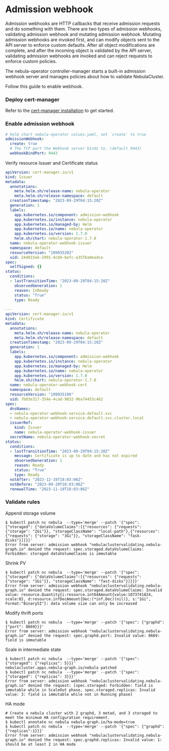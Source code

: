 # Admission webhook

Admission webhooks are HTTP callbacks that receive admission requests and do something with them. There are two types of admission webhooks, 
validating admission webhook and mutating admission webhook. Mutating admission webhooks are invoked first, and can modify objects sent to the API server
to enforce custom defaults. After all object modifications are complete, and after the incoming object is validated by the API server, 
validating admission webhooks are invoked and can reject requests to enforce custom policies.

The nebula-operator controller-manager starts a built-in admission webhook server and manages policies about how to validate NebulaCluster.

Follow this guide to enable webhook.

### Deploy cert-manager
Refer to the [cert-manager installation](https://cert-manager.io/docs/installation) to get started.

### Enable admission webhook
```yaml
# helm chart nebula-operator values.yaml, set `create` to true
admissionWebhook:
  create: true
  # The TCP port the Webhook server binds to. (default 9443)
  webhookBindPort: 9443
```

Verify resource Issuer and Certificate status
```yaml
apiVersion: cert-manager.io/v1
kind: Issuer
metadata:
  annotations:
    meta.helm.sh/release-name: nebula-operator
    meta.helm.sh/release-namespace: default
  creationTimestamp: "2023-09-29T04:15:20Z"
  generation: 1
  labels:
    app.kubernetes.io/component: admission-webhook
    app.kubernetes.io/instance: nebula-operator
    app.kubernetes.io/managed-by: Helm
    app.kubernetes.io/name: nebula-operator
    app.kubernetes.io/version: 1.7.0
    helm.sh/chart: nebula-operator-1.7.0
  name: nebula-operator-webhook-issuer
  namespace: default
  resourceVersion: "109935202"
  uid: 244015eb-2991-4cb9-befc-a35fba0eadce
spec:
  selfSigned: {}
status:
  conditions:
  - lastTransitionTime: "2023-09-29T04:15:20Z"
    observedGeneration: 1
    reason: IsReady
    status: "True"
    type: Ready
 
---
apiVersion: cert-manager.io/v1
kind: Certificate
metadata:
  annotations:
    meta.helm.sh/release-name: nebula-operator
    meta.helm.sh/release-namespace: default
  creationTimestamp: "2023-09-29T04:15:20Z"
  generation: 1
  labels:
    app.kubernetes.io/component: admission-webhook
    app.kubernetes.io/instance: nebula-operator
    app.kubernetes.io/managed-by: Helm
    app.kubernetes.io/name: nebula-operator
    app.kubernetes.io/version: 1.7.0
    helm.sh/chart: nebula-operator-1.7.0
  name: nebula-operator-webhook-cert
  namespace: default
  resourceVersion: "109935196"
  uid: 7b03e317-354e-4cad-9832-96a74453c462
spec:
  dnsNames:
  - nebula-operator-webhook-service.default.svc
  - nebula-operator-webhook-service.default.svc.cluster.local
  issuerRef:
    kind: Issuer
    name: nebula-operator-webhook-issuer
  secretName: nebula-operator-webhook-secret
status:
  conditions:
  - lastTransitionTime: "2023-09-29T04:15:20Z"
    message: Certificate is up to date and has not expired
    observedGeneration: 1
    reason: Ready
    status: "True"
    type: Ready
  notAfter: "2023-12-19T18:03:06Z"
  notBefore: "2023-09-20T18:03:06Z"
  renewalTime: "2023-11-19T18:03:06Z"
```

### Validate rules
Append storage volume
```shell
$ kubectl patch nc nebula  --type='merge' --patch '{"spec": {"storaged": {"dataVolumeClaims":[{"resources": {"requests": {"storage": "2Gi"}}, "storageClassName": "local-path"},{"resources": {"requests": {"storage": "3Gi"}}, "storageClassName": "fask-disks"}]}}}'
Error from server: admission webhook "nebulaclustervalidating.nebula-graph.io" denied the request: spec.storaged.dataVolumeClaims: Forbidden: storaged dataVolumeClaims is immutable
```

Shrink PV
```shell
$ kubectl patch nc nebula  --type='merge' --patch '{"spec": {"storaged": {"dataVolumeClaims":[{"resources": {"requests": {"storage": "1Gi"}}, "storageClassName": "fast-disks"}]}}}'
Error from server: admission webhook "nebulaclustervalidating.nebula-graph.io" denied the request: spec.storaged.dataVolumeClaims: Invalid value: resource.Quantity{i:resource.int64Amount{value:1073741824, scale:0}, d:resource.infDecAmount{Dec:(*inf.Dec)(nil)}, s:"1Gi", Format:"BinarySI"}: data volume size can only be increased
```

Modify thrift ports
```shell
$ kubectl patch nc nebula  --type='merge' --patch '{"spec": {"graphd": {"port": 8669}}}'
Error from server: admission webhook "nebulaclustervalidating.nebula-graph.io" denied the request: spec.graphd.port: Invalid value: 8669: field is immutable
```

Scale in intermediate state
```shell
$ kubectl patch nc nebula  --type='merge' --patch '{"spec": {"storaged": {"replicas": 5}}}'
nebulacluster.apps.nebula-graph.io/nebula patched
$ kubectl patch nc nebula  --type='merge' --patch '{"spec": {"storaged": {"replicas": 3}}}'
Error from server: admission webhook "nebulaclustervalidating.nebula-graph.io" denied the request: [spec.storaged: Forbidden: field is immutable while in ScaleOut phase, spec.storaged.replicas: Invalid value: 3: field is immutable while not in Running phase]
```

HA mode
```shell
# Create a nebula cluster with 2 graphd, 3 metad, and 3 storaged to meet the minimum HA configuration requirement.
$ kubectl annotate nc nebula nebula-graph.io/ha-mode=true
$ kubectl patch nc nebula  --type='merge' --patch '{"spec": {"graphd": {"replicas":1}}}'
Error from server: admission webhook "nebulaclustervalidating.nebula-graph.io" denied the request: spec.graphd.replicas: Invalid value: 1: should be at least 2 in HA mode
```